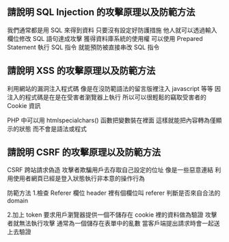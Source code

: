 ## 請說明 SQL Injection 的攻擊原理以及防範方法
我們通常都是用 SQL 來得到資料
只要沒有設定好防護措施
他人就可以透過輸入欄位修改 SQL 語句達成攻擊
獲得資料庫系統的使用權
可以使用 Prepared Statement 執行 SQL 指令
就能預防被直接串改 SQL 指令

## 請說明 XSS 的攻擊原理以及防範方法
利用網站的漏洞注入程式碼
像是在沒防範語法的留言版裡注入 javascript 等等
因注入的程式碼是在是在受害者瀏覽器上執行
所以可以很輕鬆的竊取受害者的 Cookie 資訊

PHP 中可以用 htmlspecialchars() 函數把變數裝在裡面
這樣就能把內容轉為僅顯示的狀態
而不會是語法或程式

## 請說明 CSRF 的攻擊原理以及防範方法
CSRF 跨站請求偽造
攻擊者欺騙用戶去存取自己設定的位址
像是一些惡意連結
利用使用者網頁已經是登入狀態執行非本意的操作行為

防範方法
1.檢查 Referer 欄位
header 裡有個欄位叫 referer
判斷是否來自合法的 domain

2.加上 token
要求用戶瀏覽器提供一個不儲存在 cookie 裡的資料做為驗證
攻擊者就無法執行攻擊
通常為一個儲存在表單中的亂數
當客戶端提出請求時會一起送上去驗證